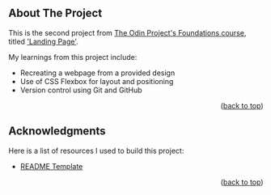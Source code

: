 <!-- ABOUT THE PROJECT -->
## About The Project

This is the second project from [The Odin Project's Foundations course](https://www.theodinproject.com/paths/foundations/courses/foundations), titled ['Landing Page'](https://www.theodinproject.com/lessons/foundations-landing-page).

My learnings from this project include:
* Recreating a webpage from a provided design
* Use of CSS Flexbox for layout and positioning
* Version control using Git and GitHub


<p align="right">(<a href="#top">back to top</a>)</p>


<!-- ACKNOWLEDGMENTS -->
## Acknowledgments

Here is a list of resources I used to build this project:

* [README Template](https://github.com/othneildrew/Best-README-Template)


<p align="right">(<a href="#top">back to top</a>)</p>
